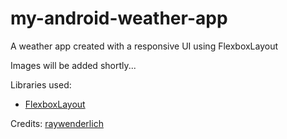 # my-android-weather-app
A weather app created with a responsive UI using FlexboxLayout

Images will be added shortly...

Libraries used:
- [FlexboxLayout](https://github.com/google/flexbox-layout)

Credits:
[raywenderlich](http://raywenderlich.com/)
